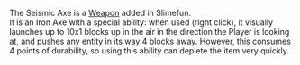 The Seismic Axe is a [Weapon](https://github.com/TheBusyBiscuit/Slimefun4/wiki/Weapons) added in Slimefun.<br>
It is an Iron Axe with a special ability: when used (right click), it visually launches up to 10x1 blocks up in the air in the direction the Player is looking at, and pushes any entity in its way 4 blocks away. However, this consumes 4 points of durability, so using this ability can deplete the item very quickly.
